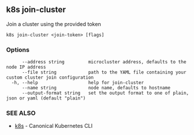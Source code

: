 ## k8s join-cluster

Join a cluster using the provided token

```
k8s join-cluster <join-token> [flags]
```

### Options

```
      --address string         microcluster address, defaults to the node IP address
      --file string            path to the YAML file containing your custom cluster join configuration
  -h, --help                   help for join-cluster
      --name string            node name, defaults to hostname
      --output-format string   set the output format to one of plain, json or yaml (default "plain")
```

### SEE ALSO

* [k8s](k8s.md)	 - Canonical Kubernetes CLI

